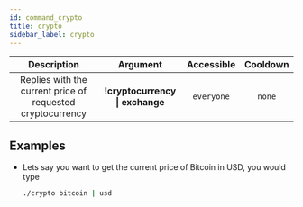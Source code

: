 ```yaml
---
id: command_crypto
title: crypto
sidebar_label: crypto
---
```


|                        Description                         |            Argument             | Accessible | Cooldown |
| :--------------------------------------------------------: | :-----------------------------: | :--------: | :------: |
| Replies with the current price of requested cryptocurrency | __!cryptocurrency \| exchange__ | `everyone` |  `none`  |

## Examples

* Lets say you want to get the current price of Bitcoin in USD, you would type
    ```bash
    ./crypto bitcoin | usd
    ```